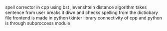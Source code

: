 spell corrector in cpp using bst ,levenshtein distance algorithm
takes sentence from user breaks it diwn and checks spelling from the dictiobary file
frontend is made in python tkinter library 
connectivity of cpp and python is through subproccess module 
